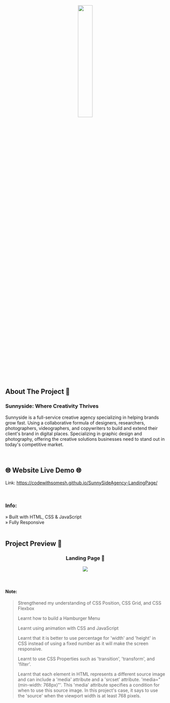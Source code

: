 <div align='center'><img style="width:30%" src='https://github.com/CodeWithSomesh/SunnySideAgency-LandingPage/assets/123357802/13e82aae-01d2-4b35-b168-c3a48a28313a' target='_blank' /></div>


<h2>About The Project 📖</h2>
  <h3>Sunnyside: Where Creativity Thrives</h3>
  <p>Sunnyside is a full-service creative agency specializing in helping brands grow fast. Using a collaborative formula of designers, researchers, photographers, videographers, and copywriters to build and extend their client's brand in digital places. Specializing in graphic design and photography, offering the creative solutions businesses need to stand out in today's competitive market.</p>


<br>

## 🌐 Website Live Demo 🌐
Link: https://codewithsomesh.github.io/SunnySideAgency-LandingPage/

<br>

<h3>Info:</h3>
» Built with HTML, CSS & JavaScript
<br>
» Fully Responsive

<br>
<br>

<h2>Project Preview 📸</h2>
<h3 align='center'>Landing Page 🏡</h3>
<div align='center'>
  <img src='https://github.com/CodeWithSomesh/SunnySideAgency-LandingPage/assets/123357802/ae671ee5-dfe1-424f-bdea-3cd2324b8dc8'/>
</div>

<br>
<br>

#### Note:
> Strengthened my understanding of CSS Position, CSS Grid, and CSS Flexbox
> 
> Learnt how to build a Hamburger Menu
> 
> Learnt using animation with CSS and JavaScript  
> 
> Learnt that it is better to use percentage for 'width' and 'height' in CSS instead of using a fixed number as it will make the screen responsive.
>
> Learnt to use CSS Properties such as 'transition', 'transform', and 'filter'.
>
> Learnt that each <source> element in HTML represents a different source image and can include a 'media' attribute and a 'srcset' attribute.
> 'media="(min-width: 768px)"'. This 'media' attribute specifies a condition for when to use this source image. In this project's case, it says to use the 'source' when the viewport width is at least 768 pixels. 




